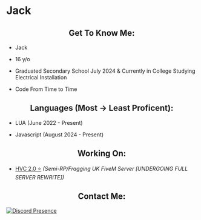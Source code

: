 <h1>Jack</h1>

<h2 align="center">Get To Know Me:</h2>

- Jack

- 16 y/o

- Graduated Secondary School July 2024 & Currently in College Studying Electrical Installation

- Code From Time to Time


<h2 align="center">Languages (Most -> Least Proficent):</h2>

- LUA (June 2022 - Present)

- Javascript (August 2024 - Present)

<h2 align="center">Working On:</h2>

- [HVC 2.0 ⭐](https://discord.gg/hvc5m) *(Semi-RP/Fragging UK FiveM Server [UNDERGOING FULL SERVER REWRITE])*

<h2 align="center">Contact Me:</h2>

[![Discord Presence](https://lanyard.cnrad.dev/api/1255143785906704445)](https://discord.com/users/1255143785906704445)

